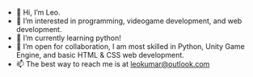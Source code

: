 - 👋 Hi, I’m Leo.
- 👀 I’m interested in programming, videogame development, and web development.
- 🌱 I’m currently learning python!
- 💞️ I’m open for collaboration, I am most skilled in Python, Unity Game Engine, and basic HTML & CSS web development.  
- 📫 The best way to reach me is at leokumar@outlook.com

<!---
boss5802/boss5802 is a ✨ special ✨ repository because its `README.md` (this file) appears on your GitHub profile.
You can click the Preview link to take a look at your changes.
--->
